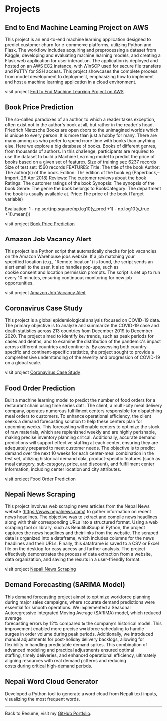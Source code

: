 
# Projects


  ## End to End Machine Learning Project on AWS  
  This project is an end-to-end machine learning application designed to predict customer churn for e-commerce platforms, utilizing Python 
  and Flask. The workflow includes acquiring and preprocessing a dataset from Kaggle, developing and evaluating machine learning models, and 
  creating a Flask web application for user interaction. The application is deployed and hosted on an AWS EC2 instance, with WinSCP used for 
  secure file transfers and PuTTY for SSH access. This project showcases the complete process from model development to deployment, 
  emphasizing how to implement and host a machine learning application in a cloud environment.
  
  
  visit project [End to End Machine Learning Project on AWS](https://github.com/aktrikx/e2eml_project)




  ## Book Price Prediction
  The so-called paradoxes of an author, to which a reader takes exception, often exist not in the author's book at all, but rather in the 
  reader's head. - Friedrich Nietzsche Books are open doors to the unimagined worlds which is unique to every person. It is more than just a 
  hobby for many. There are many among us who prefer to spend more time with books than anything else. Here we explore a big database of 
  books. Books of different genres, from thousands of authors. In this challenge, participants are required to use the dataset to build a 
  Machine Learning model to predict the price of books based on a given set of features. Size of training set: 6237 records Size of test 
  set: 1560 records FEATURES: Title: The title of the book Author: The author(s) of the book. Edition: The edition of the book eg 
  (Paperback,– Import, 26 Apr 2018) Reviews: The customer reviews about the book Ratings: The customer ratings of the book Synopsis: The 
  synopsis of the book Genre: The genre the book belongs to BookCategory: The department the book is usually available at. Price: The price 
  of the book (Target variable)

  Evaluation: 1 - np.sqrt(np.square(np.log10(y_pred +1) - np.log10(y_true +1)).mean())

  
  visit project [Book Price Prediction](https://github.com/aktrikx/DSprojects/blob/main/Book_Price_Hackathon.ipynb)




  ## Amazon Job Vacancy Alert
  
  This project is a Python script that automatically checks for job vacancies on the Amazon Warehouse jobs website. If a job matching your       
  specified location (e.g., "Remote location") is found, the script sends an alert email to the user. It also handles pop-ups, such as       
  cookie consent and location permission prompts. The script is set up to run every 10 minutes, ensuring continuous monitoring for new job   
  opportunities.

  visit project [Amazon Job Vacancy Alert](https://github.com/aktrikx/amazon_job_vacancy_alert)




  ## Coronavirus Case Study
  This project is a global epidemiological analysis focused on COVID-19 data. The primary objective is to analyze and summarize the COVID-19 
  case and death statistics across 213 countries from December 2019 to December 2020. The project aimed to identify key trends, such as peak 
  periods for cases and deaths, and to examine the distribution of the pandemic's impact across different countries and continents. By 
  assessing both country-specific and continent-specific statistics, the project sought to provide a comprehensive understanding of the 
  severity and progression of COVID-19 on a global scale.
  
  visit project [Coronavirus Case Study](https://github.com/aktrikx/DSprojects/blob/main/Coronavirus__Case_Study.ipynb)




  ## Food Order Prediction
  Built a machine learning model to predict the number of food orders for a restaurant chain using time series data.
  The client, a multi-city meal delivery company, operates numerous fulfillment centers responsible for dispatching meal orders to 
  customers. To enhance operational efficiency, the client seeks a demand forecasting solution to help these centers plan for upcoming 
  weeks. This forecasting will enable centers to optimize the stock of raw materials, which are replenished weekly and are highly 
  perishable, making precise inventory planning critical. Additionally, accurate demand predictions will support effective staffing at each 
  center, ensuring they are adequately prepared to meet customer needs. The objective is to predict demand over the next 10 weeks for each 
  center-meal combination in the test set, utilizing historical demand data, product-specific features (such as meal category, sub-category, 
  price, and discount), and fulfillment center information, including center location and city attributes.

  visit project [Food Order Prediction](https://github.com/aktrikx/DSprojects/blob/main/Food_order_py.ipynb)




  ## Nepali News Scraping
  This project involves web scraping news articles from the Nepal News website (https://www.nepalnews.com/) to gather information on recent 
  news headlines. The objective was to extract and compile news headlines along with their corresponding URLs into a structured format. 
  Using a web scraping tool or library, such as BeautifulSoup in Python, the project captures the news headlines and their links from the 
  website. The scraped data is organized into a dataframe, which includes columns for the news headlines and their URLs. Finally, this 
  dataframe is saved to a CSV or Excel file on the desktop for easy access and further analysis. The project effectively demonstrates the 
  process of data extraction from a website, data organization, and saving the results in a user-friendly format.
  
  visit project [Nepali News Scraping](https://github.com/aktrikx/Python_projects/blob/main/Nepali_News_Scraping.ipynb)




  ## Demand Forecasting (SARIMA Model) 
  This demand forecasting project aimed to optimize workforce planning during major sales campaigns, where accurate demand predictions were 
  essential for smooth operations. We implemented a Seasonal Autoregressive Integrated Moving Average (SARIMA) model, which reduced average   
  forecasting errors by 12% compared to the company’s historical model. This improvement enabled more precise workforce scheduling to handle     
  surges in order volume during peak periods. Additionally, we introduced manual adjustments for post-holiday delivery backlogs, allowing 
  for flexibility in handling predictable demand spikes. This combination of advanced modeling and practical adjustments ensured optimal       
  staffing, timely deliveries, and enhanced operational efficiency, ultimately aligning resources with real demand patterns and reducing     
  costs during critical high-demand periods.
  




  ## Nepali Word Cloud Generator
  Developed a Python tool to generate a word cloud from Nepali text inputs, visualizing the most frequent words.



---

Back to Resume, visit my [GitHub Portfolio](README.md).

